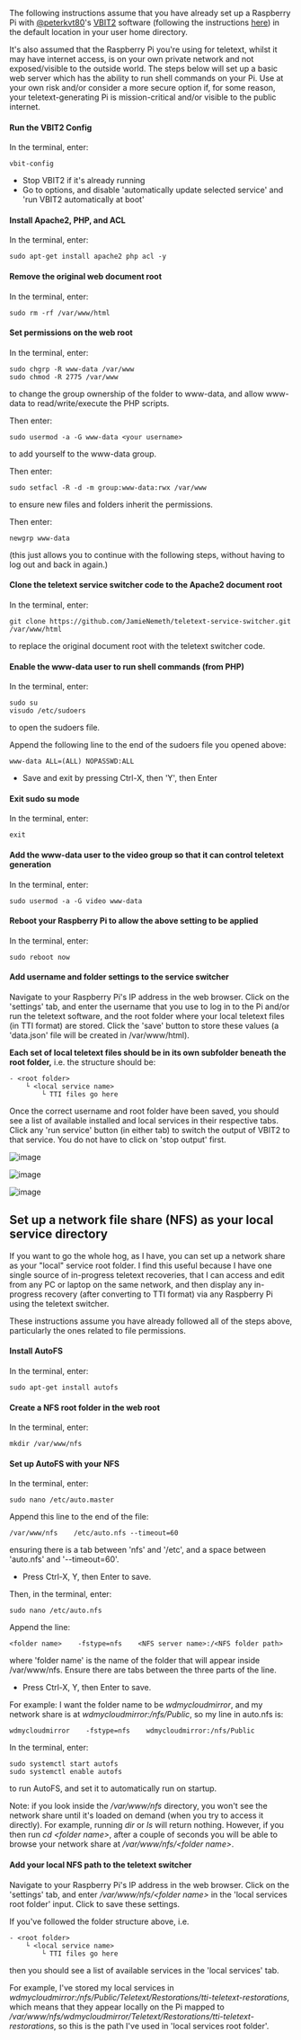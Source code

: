 
The following instructions assume that you have already set up a Raspberry Pi with [@peterkvt80](https://github.com/peterkvt80)'s [VBIT2](https://github.com/peterkvt80/vbit2) software (following the instructions [here](https://github.com/peterkvt80/vbit2/wiki#installing-vbit2)) in the default location in your user home directory.

It's also assumed that the Raspberry Pi you're using for teletext, whilst it may have internet access, is on your own private network and not exposed/visible to the outside world. The steps below will set up a basic web server which has the ability to run shell commands on your Pi. Use at your own risk and/or consider a more secure option if, for some reason, your teletext-generating Pi is mission-critical and/or visible to the public internet.

#### Run the VBIT2 Config
In the terminal, enter:
```
vbit-config

```
- Stop VBIT2 if it's already running
- Go to options, and disable 'automatically update selected service' and 'run VBIT2 automatically at boot'


#### Install Apache2, PHP, and ACL
In the terminal, enter:
```
sudo apt-get install apache2 php acl -y

```

#### Remove the original web document root
In the terminal, enter:
```
sudo rm -rf /var/www/html

```

#### Set permissions on the web root
In the terminal, enter:
```
sudo chgrp -R www-data /var/www
sudo chmod -R 2775 /var/www

```
to change the group ownership of the folder to www-data, and allow www-data to read/write/execute the PHP scripts.

Then enter:
```
sudo usermod -a -G www-data <your username>
```
to add yourself to the www-data group.

Then enter:
```
sudo setfacl -R -d -m group:www-data:rwx /var/www

```
to ensure new files and folders inherit the permissions.

Then enter:
```
newgrp www-data

```
(this just allows you to continue with the following steps, without having to log out and back in again.)

#### Clone the teletext service switcher code to the Apache2 document root
In the terminal, enter:
```
git clone https://github.com/JamieNemeth/teletext-service-switcher.git /var/www/html

```
to replace the original document root with the teletext switcher code.

#### Enable the www-data user to run shell commands (from PHP)
In the terminal, enter:
```
sudo su
visudo /etc/sudoers

```
to open the sudoers file.

Append the following line to the end of the sudoers file you opened above:
```
www-data ALL=(ALL) NOPASSWD:ALL
```

- Save and exit by pressing Ctrl-X, then 'Y', then Enter

#### Exit sudo su mode
In the terminal, enter:
```
exit

```

#### Add the www-data user to the video group so that it can control teletext generation
In the terminal, enter:
```
sudo usermod -a -G video www-data

```

#### Reboot your Raspberry Pi to allow the above setting to be applied
In the terminal, enter:
```
sudo reboot now

```

#### Add username and folder settings to the service switcher

Navigate to your Raspberry Pi's IP address in the web browser. Click on the 'settings' tab, and enter the username that you use to log in to the Pi and/or run the teletext software, and the root folder where your local teletext files (in TTI format) are stored. Click the 'save' button to store these values (a 'data.json' file will be created in /var/www/html).

**Each set of local teletext files should be in its own subfolder beneath the root folder,** i.e. the structure should be:
```
- <root folder>
    └ <local service name>
        └ TTI files go here
```

Once the correct username and root folder have been saved, you should see a list of available installed and local services in their respective tabs. Click any 'run service' button (in either tab) to switch the output of VBIT2 to that service. You do not have to click on 'stop output' first.

![image](https://github.com/user-attachments/assets/85be8817-c260-4503-8ec5-e93cac49e4d9)

![image](https://github.com/user-attachments/assets/6f4aba1d-3f57-4dab-ae3c-6ce27367fd14)

![image](https://github.com/user-attachments/assets/6be0a7d9-d350-4759-82ae-e0812885548f)



## Set up a network file share (NFS) as your local service directory

If you want to go the whole hog, as I have, you can set up a network share as your "local" service root folder. I find this useful because I have one single source of in-progress teletext recoveries, that I can access and edit from any PC or laptop on the same network, and then display any in-progress recovery (after converting to TTI format) via any Raspberry Pi using the teletext switcher.

These instructions assume you have already followed all of the steps above, particularly the ones related to file permissions.

#### Install AutoFS

In the terminal, enter:
```
sudo apt-get install autofs

```

#### Create a NFS root folder in the web root
In the terminal, enter:
```
mkdir /var/www/nfs

```

#### Set up AutoFS with your NFS
In the terminal, enter:
```
sudo nano /etc/auto.master

```

Append this line to the end of the file:
```
/var/www/nfs    /etc/auto.nfs --timeout=60
```
ensuring there is a tab between 'nfs' and '/etc', and a space between 'auto.nfs' and '--timeout=60'.

- Press Ctrl-X, Y, then Enter to save.


Then, in the terminal, enter:
```
sudo nano /etc/auto.nfs

```

Append the line:
```
<folder name>    -fstype=nfs    <NFS server name>:/<NFS folder path>
```
where 'folder name' is the name of the folder that will appear inside /var/www/nfs. Ensure there are tabs between the three parts of the line.

- Press Ctrl-X, Y, then Enter to save.

For example: I want the folder name to be *wdmycloudmirror*, and my network share is at *wdmycloudmirror:/nfs/Public*, so my line in auto.nfs is:
```
wdmycloudmirror    -fstype=nfs    wdmycloudmirror:/nfs/Public
```

In the terminal, enter:
```
sudo systemctl start autofs
sudo systemctl enable autofs

```
to run AutoFS, and set it to automatically run on startup.

Note: if you look inside the */var/www/nfs* directory, you won't see the network share until it's loaded on demand (when you try to access it directly). For example, running *dir* or *ls* will return nothing. However, if you then run *cd \<folder name\>*, after a couple of seconds you will be able to browse your network share at */var/www/nfs/\<folder name\>*.

#### Add your local NFS path to the teletext switcher

Navigate to your Raspberry Pi's IP address in the web browser. Click on the 'settings' tab, and enter */var/www/nfs/\<folder name\>* in the 'local services root folder' input. Click to save these settings.

If you've followed the folder structure above, i.e.
```
- <root folder>
    └ <local service name>
        └ TTI files go here
```
then you should see a list of available services in the 'local services' tab.

For example, I've stored my local services in *wdmycloudmirror:/nfs/Public/Teletext/Restorations/tti-teletext-restorations*, which means that they appear locally on the Pi mapped to */var/www/nfs/wdmycloudmirror/Teletext/Restorations/tti-teletext-restorations*, so this is the path I've used in 'local services root folder'.
